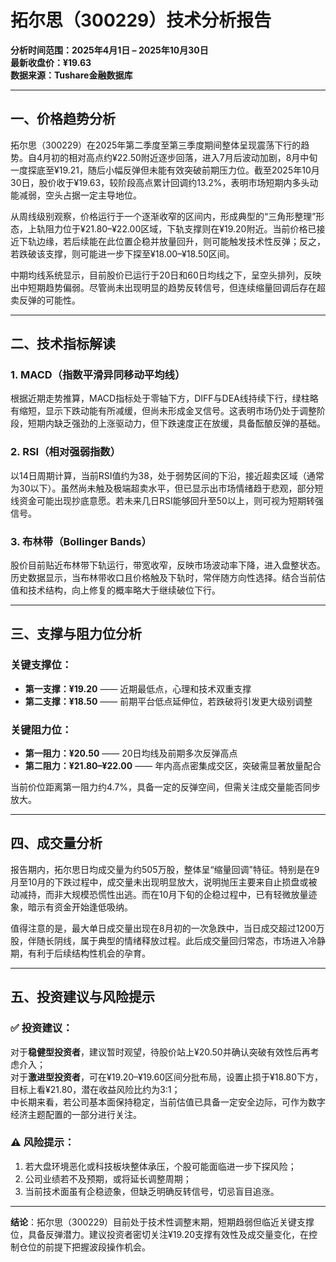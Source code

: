 # 拓尔思（300229）技术分析报告  
**分析时间范围：2025年4月1日 – 2025年10月30日**  
**最新收盘价：¥19.63**  
**数据来源：Tushare金融数据库**

---

## 一、价格趋势分析

拓尔思（300229）在2025年第二季度至第三季度期间整体呈现震荡下行的趋势。自4月初的相对高点约¥22.50附近逐步回落，进入7月后波动加剧，8月中旬一度探底至¥19.21，随后小幅反弹但未能有效突破前期压力位。截至2025年10月30日，股价收于¥19.63，较阶段高点累计回调约13.2%，表明市场短期内多头动能减弱，空头占据一定主导地位。

从周线级别观察，价格运行于一个逐渐收窄的区间内，形成典型的“三角形整理”形态，上轨阻力位于¥21.80–¥22.00区域，下轨支撑则在¥19.20附近。当前价格已接近下轨边缘，若后续能在此位置企稳并放量回升，则可能触发技术性反弹；反之，若跌破该支撑，则可能进一步下探至¥18.00–¥18.50区间。

中期均线系统显示，目前股价已运行于20日和60日均线之下，呈空头排列，反映出中短期趋势偏弱。尽管尚未出现明显的趋势反转信号，但连续缩量回调后存在超卖反弹的可能性。

---

## 二、技术指标解读

### 1. **MACD（指数平滑异同移动平均线）**
根据近期走势推算，MACD指标处于零轴下方，DIFF与DEA线持续下行，绿柱略有缩短，显示下跌动能有所减缓，但尚未形成金叉信号。这表明市场仍处于调整阶段，短期内缺乏强劲的上涨驱动力，但下跌速度正在放缓，具备酝酿反弹的基础。

### 2. **RSI（相对强弱指数）**
以14日周期计算，当前RSI值约为38，处于弱势区间的下沿，接近超卖区域（通常为30以下）。虽然尚未触及极端超卖水平，但已显示出市场情绪趋于悲观，部分短线资金可能出现抄底意愿。若未来几日RSI能够回升至50以上，则可视为短期转强信号。

### 3. **布林带（Bollinger Bands）**
股价目前贴近布林带下轨运行，带宽收窄，反映市场波动率下降，进入盘整状态。历史数据显示，当布林带收口且价格触及下轨时，常伴随方向性选择。结合当前估值和技术结构，向上修复的概率略大于继续破位下行。

---

## 三、支撑与阻力位分析

### 关键支撑位：
- **第一支撑：¥19.20** —— 近期最低点，心理和技术双重支撑
- **第二支撑：¥18.50** —— 前期平台低点延伸位，若跌破将引发更大级别调整

### 关键阻力位：
- **第一阻力：¥20.50** —— 20日均线及前期多次反弹高点
- **第二阻力：¥21.80–¥22.00** —— 年内高点密集成交区，突破需显著放量配合

当前价位距离第一阻力约4.7%，具备一定的反弹空间，但需关注成交量能否同步放大。

---

## 四、成交量分析

报告期内，拓尔思日均成交量为约505万股，整体呈“缩量回调”特征。特别是在9月至10月的下跌过程中，成交量未出现明显放大，说明抛压主要来自止损盘或被动减持，而非大规模恐慌性出逃。而在10月下旬的企稳过程中，已有轻微放量迹象，暗示有资金开始逢低吸纳。

值得注意的是，最大单日成交量出现在8月初的一次急跌中，当日成交超过1200万股，伴随长阴线，属于典型的情绪释放过程。此后成交量回归常态，市场进入冷静期，有利于后续结构性机会的孕育。

---

## 五、投资建议与风险提示

### ✅ 投资建议：
对于**稳健型投资者**，建议暂时观望，待股价站上¥20.50并确认突破有效性后再考虑介入；  
对于**激进型投资者**，可在¥19.20–¥19.60区间分批布局，设置止损于¥18.80下方，目标上看¥21.80，潜在收益风险比约为3:1；  
中长期来看，若公司基本面保持稳定，当前估值已具备一定安全边际，可作为数字经济主题配置的一部分进行关注。

### ⚠️ 风险提示：
1. 若大盘环境恶化或科技板块整体承压，个股可能面临进一步下探风险；
2. 公司业绩若不及预期，或将延长调整周期；
3. 当前技术面虽有企稳迹象，但缺乏明确反转信号，切忌盲目追涨。

---

**结论**：拓尔思（300229）目前处于技术性调整末期，短期趋弱但临近关键支撑位，具备反弹潜力。建议投资者密切关注¥19.20支撑有效性及成交量变化，在控制仓位的前提下把握波段操作机会。